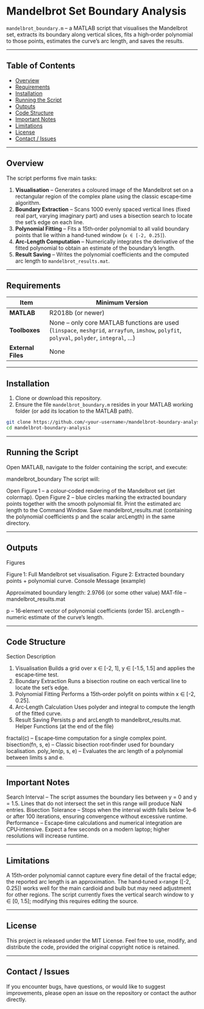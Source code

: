 
# Mandelbrot Set Boundary Analysis  

`mandelbrot_boundary.m` – a MATLAB script that visualises the Mandelbrot set, extracts its boundary along vertical slices, fits a high‑order polynomial to those points, estimates the curve’s arc length, and saves the results.

---

## Table of Contents
- [Overview](#overview)  
- [Requirements](#requirements)  
- [Installation](#installation)  
- [Running the Script](#running-the-script)  
- [Outputs](#outputs)  
- [Code Structure](#code-structure)  
- [Important Notes](#important-notes)  
- [Limitations](#limitations)  
- [License](#license)  
- [Contact / Issues](#contact--issues)  

---

## Overview
The script performs five main tasks:

1. **Visualisation** – Generates a coloured image of the Mandelbrot set on a rectangular region of the complex plane using the classic escape‑time algorithm.  
2. **Boundary Extraction** – Scans 1000 evenly spaced vertical lines (fixed real part, varying imaginary part) and uses a bisection search to locate the set’s edge on each line.  
3. **Polynomial Fitting** – Fits a 15th‑order polynomial to all valid boundary points that lie within a hand‑tuned window (`x ∈ [-2, 0.25]`).  
4. **Arc‑Length Computation** – Numerically integrates the derivative of the fitted polynomial to obtain an estimate of the boundary’s length.  
5. **Result Saving** – Writes the polynomial coefficients and the computed arc length to `mandelbrot_results.mat`.

---

## Requirements
| Item | Minimum Version |
|------|-----------------|
| **MATLAB** | R2018b (or newer) |
| **Toolboxes** | None – only core MATLAB functions are used (`linspace`, `meshgrid`, `arrayfun`, `imshow`, `polyfit`, `polyval`, `polyder`, `integral`, …) |
| **External Files** | None |

---

## Installation
1. Clone or download this repository.  
2. Ensure the file `mandelbrot_boundary.m` resides in your MATLAB working folder (or add its location to the MATLAB path).

```bash
git clone https://github.com/<your-username>/mandelbrot-boundary-analysis.git
cd mandelbrot-boundary-analysis
```
---

## Running the Script
Open MATLAB, navigate to the folder containing the script, and execute:

mandelbrot_boundary
The script will:

Open Figure 1 – a colour‑coded rendering of the Mandelbrot set (jet colormap).
Open Figure 2 – blue circles marking the extracted boundary points together with the smooth polynomial fit.
Print the estimated arc length to the Command Window.
Save mandelbrot_results.mat (containing the polynomial coefficients p and the scalar arcLength) in the same directory.

---

## Outputs
Figures

Figure 1: Full Mandelbrot set visualisation.
Figure 2: Extracted boundary points + polynomial curve.
Console Message (example)

Approximated boundary length: 2.9766 (or some other value)
MAT‑file – mandelbrot_results.mat

p – 16‑element vector of polynomial coefficients (order 15).
arcLength – numeric estimate of the curve’s length.

---

## Code Structure
Section	Description
1. Visualisation	Builds a grid over x ∈ [-2, 1], y ∈ [-1.5, 1.5] and applies the escape‑time test.
2. Boundary Extraction	Runs a bisection routine on each vertical line to locate the set’s edge.
3. Polynomial Fitting	Performs a 15th‑order polyfit on points within x ∈ [-2, 0.25].
4. Arc‑Length Calculation	Uses polyder and integral to compute the length of the fitted curve.
5. Result Saving	Persists p and arcLength to mandelbrot_results.mat.
Helper Functions (at the end of the file)

fractal(c) – Escape‑time computation for a single complex point.
bisection(fn, s, e) – Classic bisection root‑finder used for boundary localisation.
poly_len(p, s, e) – Evaluates the arc length of a polynomial between limits s and e.

---

## Important Notes
Search Interval – The script assumes the boundary lies between y = 0 and y = 1.5. Lines that do not intersect the set in this range will produce NaN entries.
Bisection Tolerance – Stops when the interval width falls below 1e‑6 or after 100 iterations, ensuring convergence without excessive runtime.
Performance – Escape‑time calculations and numerical integration are CPU‑intensive. Expect a few seconds on a modern laptop; higher resolutions will increase runtime.

---

## Limitations
A 15th‑order polynomial cannot capture every fine detail of the fractal edge; the reported arc length is an approximation.
The hand‑tuned x‑range ([-2, 0.25]) works well for the main cardioid and bulb but may need adjustment for other regions.
The script currently fixes the vertical search window to y ∈ [0, 1.5]; modifying this requires editing the source.

---

## License
This project is released under the MIT License. Feel free to use, modify, and distribute the code, provided the original copyright notice is retained.

--- 

## Contact / Issues
If you encounter bugs, have questions, or would like to suggest improvements, please open an issue on the repository or contact the author directly.

